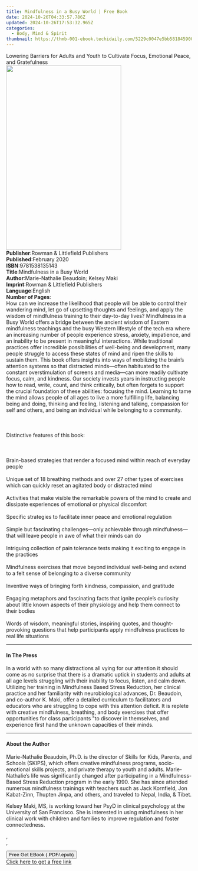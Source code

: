 ```yaml
---
title: Mindfulness in a Busy World | Free Book
date: 2024-10-26T04:33:57.786Z
updated: 2024-10-26T17:53:32.965Z
categories:
  - Body, Mind & Spirit
thumbnail: https://thmb-001-ebook.techidaily.com/5229c0047e5bb581845900fbd76eb2754fdd70b256ce0adff0f34337c7ad210f.jpg
---
```

<main id="book-container">
  <div class="flex flex-col">
    <div class="book-brief flex-1 py-6 px-4 sm:p-6 md:py-10 md:px-8">
      <!-- brief-->
      <div class="book-brief-main">
        Lowering Barriers for Adults and Youth to Cultivate Focus, Emotional
        Peace, and Gratefulness
      </div>
    </div>
    <div
      class="book-meta-info flex-1 grid gap-4 col-start-1 col-end-3 row-start-1 sm:mb-6 sm:grid-cols-4 lg:gap-6 lg:col-start-2 lg:row-end-6 lg:row-span-6 lg:mb-0"
    >
      <div
        class="book-meta-info-left place-content-center mt-4 p-4 text-sm leading-6 col-start-2 col-span-2 dark:text-slate-400"
      >
        <img
          class="w-full h-500 object-cover rounded-lg sm:h-255 sm:col-span-2 lg:col-span-full"
          src="https://img-001-ebook.techidaily.com/b3866a889e2e351cfe406c3b07e9b432a6d27d0669e13ab0e3a9018bcae4c082.jpg"
          alt=""
          width="312"
          height="500"
        />
      </div>
      <div
        class="book-meta-info-right mt-2 col-start-1 row-start-2 col-span-3 self-center"
      >
        <!-- meta data  -->
        <div class="flex flex-col px-4 md:px-8">
          <div class="flex-1">
            <strong>Publisher</strong>:<span class="px-2"
              >Rowman &amp; Littlefield Publishers</span
            >
          </div>
          <div class="flex-1">
            <strong>Published</strong>:<span class="px-2">February 2020</span>
          </div>
          <div class="flex-1">
            <strong>ISBN</strong>:<span class="px-2">9781538135143</span>
          </div>
          <div class="flex-1">
            <strong>Title</strong>:<span class="px-2"
              >Mindfulness in a Busy World</span
            >
          </div>
          <div class="flex-1">
            <strong>Author</strong>:<span class="px-2"
              >Marie-Nathalie Beaudoin; Kelsey Maki</span
            >
          </div>
          <div class="flex-1">
            <strong>Imprint</strong>:<span class="px-2"
              >Rowman &amp; Littlefield Publishers</span
            >
          </div>
          <div class="flex-1">
            <strong>Language</strong>:<span class="px-2">English</span>
          </div>
          <div class="flex-1">
            <strong>Number of Pages</strong>:<span class="px-2"></span>
          </div>
        </div>
      </div>
    </div>
    <div class="book-description flex-1 py-6 px-4 sm:p-6 md:py-10 md:px-8">
      <div class="book-description-main">
        <div accordion-content="" id="description">
          How can we increase the likelihood that people will be able to control
          their wandering mind, let go of upsetting thoughts and feelings, and
          apply the wisdom of mindfulness training to their day-to-day lives?
          Mindfulness in a Busy World offers a bridge between the ancient wisdom
          of Eastern mindfulness teachings and the busy Western lifestyle of the
          tech era where an increasing number of people experience stress,
          anxiety, impatience, and an inability to be present in meaningful
          interactions. While traditional practices offer incredible
          possibilities of well-being and development, many people struggle to
          access these states of mind and ripen the skills to sustain them. This
          book offers insights into ways of mobilizing the brain’s attention
          systems so that distracted minds—often habituated to the constant
          overstimulation of screens and media—can more readily cultivate focus,
          calm, and kindness. Our society invests years in instructing people
          how to read, write, count, and think critically, but often forgets to
          support the crucial foundation of these abilities: focusing the mind.
          Learning to tame the mind allows people of all ages to live a more
          fulfilling life, balancing being and doing, thinking and feeling,
          listening and talking, compassion for self and others, and being an
          individual while belonging to a community.<br /><br /><br /><br />Distinctive
          features of this book:<br /><br /><br /><br />Brain-based strategies
          that render a focused mind within reach of everyday people<br /><br />Unique
          set of 18 breathing methods and over 27 other types of exercises which
          can quickly reset an agitated body or distracted mind<br /><br />Activities
          that make visible the remarkable powers of the mind to create and
          dissipate experiences of emotional or physical discomfort
          <br /><br />Specific strategies to facilitate inner peace and
          emotional regulation<br /><br />Simple but fascinating challenges—only
          achievable through mindfulness—that will leave people in awe of what
          their minds can do<br /><br />Intriguing collection of pain tolerance
          tests making it exciting to engage in the practices<br /><br />Mindfulness
          exercises that move beyond individual well-being and extend to a felt
          sense of belonging to a diverse community <br /><br />Inventive ways
          of bringing forth kindness, compassion, and gratitude<br /><br />Engaging
          metaphors and fascinating facts that ignite people’s curiosity about
          little known aspects of their physiology and help them connect to
          their bodies<br /><br />Words of wisdom, meaningful stories, inspiring
          quotes, and thought-provoking questions that help participants apply
          mindfulness practices to real life situations
        </div>
        <div class="accordion-fader"></div>
      </div>
    </div>
    <div class="book-excerpts flex-1 py-6 px-4 sm:p-6 md:py-10 md:px-8">
      <!-- excerpts-->
      <div class="book-excerpts-main">
        <hr />
        <h4 class="placeholder placeholder-heading">
          <span>In The Press</span>
        </h4>
        <p>
          In a world with so many distractions all vying for our attention it
          should come as no surprise that there is a dramatic uptick in students
          and adults at all age levels struggling with their inability to focus,
          listen, and calm down. Utilizing her training in Mindfulness Based
          Stress Reduction, her clinical practice and her familiarity with
          neurobiological advances, Dr. Beaudoin, and co-author K. Maki, offer a
          detailed curriculum to facilitators and educators who are struggling
          to cope with this attention deficit. It is replete with creative
          mindfulness, breathing, and body exercises that offer opportunities
          for class participants "to discover in themselves, and experience
          first hand the unknown capacities of their minds.
        </p>
      </div>
    </div>
    <div class="book-about-author flex-1 py-6 px-4 sm:p-6 md:py-10 md:px-8">
      <!-- about author-->
      <div class="book-main-author-main">
        <hr />
        <h4 class="placeholder placeholder-heading">
          <span>About the Author</span>
        </h4>
        <p></p>
        <p>
          Marie-Nathalie Beaudoin, Ph.D. is the director of Skills for Kids,
          Parents, and Schools (SKIPS), which offers creative mindfulness
          programs, socio-emotional skills projects, and private therapy to
          youth and adults. Marie-Nathalie’s life was significantly changed
          after participating in a Mindfulness-Based Stress Reduction program in
          the early 1990. She has since attended numerous mindfulness trainings
          with teachers such as Jack Kornfield, Jon Kabat-Zinn, Thupten Jinpa,
          and others, and traveled to Nepal, India, &amp; Tibet.
        </p>
        <p></p>
        <p>
          Kelsey Maki, MS, is working toward her PsyD in clinical psychology at
          the University of San Francisco. She is interested in using
          mindfulness in her clinical work with children and families to improve
          regulation and foster connectedness.
        </p>
        , <br />, <br />
        <p></p>
        <p></p>
        <p></p>
      </div>
    </div>
    <div class="book-free-get flex-1 py-6 px-4 sm:p-6 md:py-10 md:px-8">
      <button
        id="btn-free-get"
        class="bg-blue-500 hover:bg-blue-700 text-white font-bold py-2 px-4 rounded"
      >
        Free Get EBook (.PDF/.epub)
      </button>
      <div id="countdown-display" class="px-2 text-lg mt-2"></div>
      <a
        id="free-link"
        class="hidden bg-blue-500 hover:bg-blue-700 text-white font-bold py-2 px-4 rounded"
        href="https://www.ebooks.com/en-us/book/210002669/mindfulness-in-a-busy-world/marie-nathalie-beaudoin/"
        target="_blank"
        >Click here to get a free link</a
      >
    </div>
    <script>
      let countdownTime = 0;
      let countdownInterval = null;
      document
        .getElementById('btn-free-get')
        .addEventListener('click', startCountdown);
      function startCountdown() {
        countdownTime = new Date().getTime() + 60000 * 3;
        countdownInterval = setInterval(updateCountdown, 1000);
        document.getElementById('btn-free-get').disabled = true;
        document
          .getElementById('btn-free-get')
          .classList.add('bg-gray-500', 'cursor-not-allowed');
      }
      function updateCountdown() {
        let currentTime = new Date().getTime();
        let timeLeft = countdownTime - currentTime;
        let secondsLeft = Math.floor(timeLeft / 1000);
        document.getElementById('countdown-display').innerHTML =
          `Remaining time: ${secondsLeft} seconds.`;
        if (secondsLeft <= 0) {
          clearInterval(countdownInterval);
          document.getElementById('btn-free-get').classList.add('hidden');
          document.getElementById('free-link').classList.remove('hidden');
          document.getElementById('countdown-display').innerHTML = '';
        }
      }
    </script>
  </div>
</main>

<ins class="adsbygoogle"
      style="display:block"
      data-ad-client="ca-pub-7571918770474297"
      data-ad-slot="8358498916"
      data-ad-format="auto"
      data-full-width-responsive="true"></ins>
    
